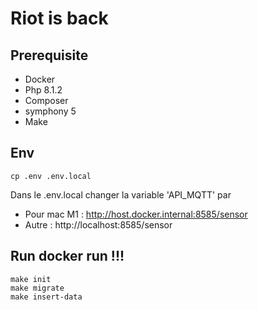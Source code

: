 # Riot is back

## Prerequisite
- Docker
- Php 8.1.2
- Composer
- symphony 5
- Make

## Env
`cp .env .env.local`

Dans le .env.local changer la variable 'API_MQTT' par
- Pour mac M1 : http://host.docker.internal:8585/sensor
- Autre : http://localhost:8585/sensor

## Run docker run !!!
`make init` <br>
`make migrate` <br>
`make insert-data`
